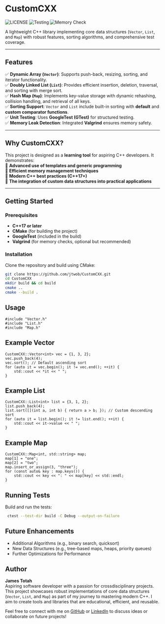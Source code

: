 # CustomCXX
![LICENSE](https://img.shields.io/badge/LICENSE-MIT-green)
![Testing](https://img.shields.io/badge/Testing-GoogleTest-blue)
![Memory Check](https://img.shields.io/badge/Memory%20Check-Valgrind-critical)

A lightweight C++ library implementing core data structures (`Vector`, `List`, and `Map`) with robust features, sorting algorithms, and comprehensive test coverage.

---

## Features
✅ **Dynamic Array (`Vector`)**: Supports push-back, resizing, sorting, and iterator functionality.  
✅ **Doubly Linked List (`List`)**: Provides efficient insertion, deletion, traversal, and sorting with merge sort.  
✅ **Hash Map (`Map`)**: Implements key-value storage with dynamic rehashing, collision handling, and retrieval of all keys.  
✅ **Sorting Support**: `Vector` and `List` include built-in sorting with **default** and **custom comparator functions**.  
✅ **Unit Testing**: Uses **GoogleTest (GTest)** for structured testing.  
✅ **Memory Leak Detection**: Integrated **Valgrind** ensures memory safety.  

---

## Why CustomCXX?
This project is designed as a **learning tool** for aspiring C++ developers. It demonstrates:  
🔹 **Advanced use of templates and generic programming**  
🔹 **Efficient memory management techniques**  
🔹 **Modern C++ best practices (C++17+)**  
🔹 **The integration of custom data structures into practical applications**  

---

## Getting Started
### Prerequisites
- **C++17 or later**
- **CMake** (for building the project)
- **GoogleTest** (included in the build)
- **Valgrind** (for memory checks, optional but recommended)

### Installation
Clone the repository and build using CMake:  
```bash
git clone https://github.com/jtwob/CustomCXX.git
cd CustomCXX
mkdir build && cd build
cmake ..
cmake --build .
```
## Usage
```
#include "Vector.h"
#include "List.h"
#include "Map.h"
```

## Example Vector

```
CustomCXX::Vector<int> vec = {1, 3, 2};
vec.push_back(4);
vec.sort(); // Default ascending sort
for (auto it = vec.begin(); it != vec.end(); ++it) {
    std::cout << *it << " ";
}
```

## Example List

```
CustomCXX::List<int> list = {3, 1, 2};
list.push_back(4);
list.sort([](int a, int b) { return a > b; }); // Custom descending sort
for (auto it = list.begin(); it != list.end(); ++it) {
    std::cout << it->value << " ";
}
```

## Example Map

```
CustomCXX::Map<int, std::string> map;
map[1] = "one";
map[2] = "two";
map.insert_or_assign(3, "three");
for (const auto& key : map.keys()) {
    std::cout << key << ": " << map[key] << std::endl;
}
```

## Running Tests
Build and run the tests:
```bash
 ctest --test-dir build -C Debug --output-on-failure
```

## Future Enhancements
- Additional Algorithms (e.g., binary search, quicksort)
- New Data Structures (e.g., tree-based maps, heaps, priority queues)
- Further Optimizations for Performance

## Author
**James Totah**  
Aspiring software developer with a passion for crossdisciplinary projects. This project showcases robust implementations of core data structures (`Vector`, `List`, and `Map`) as part of my journey to mastering modern C++. I aim to create tools and libraries that are educational, efficient, and reusable.

Feel free to connect with me on [GitHub](https://github.com/jtwob) or [LinkedIn](https://www.linkedin.com/in/james-totah-337714188/) to discuss ideas or collaborate on future projects!
